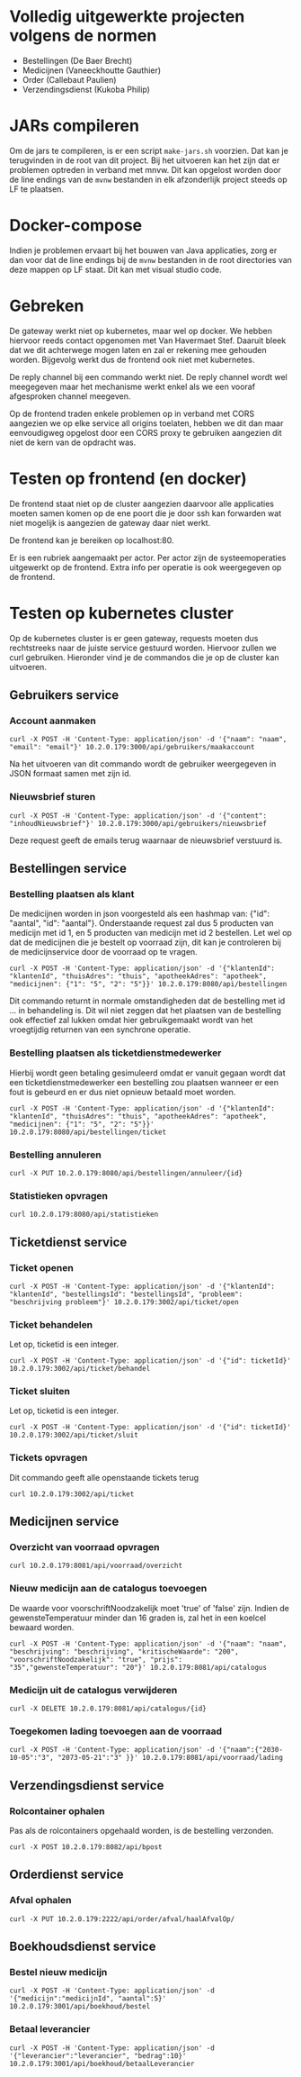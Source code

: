 # Volledig uitgewerkte projecten volgens de normen
- Bestellingen (De Baer Brecht)
- Medicijnen (Vaneeckhoutte Gauthier)
- Order (Callebaut Paulien)
- Verzendingsdienst (Kukoba Philip)

# JARs compileren
Om de jars te compileren, is er een script `make-jars.sh` voorzien. Dat kan je terugvinden
in de root van dit project. Bij het uitvoeren kan het zijn dat er problemen optreden in
verband met mnvw. Dit kan opgelost worden door de line endings van de `mvnw` bestanden in
elk afzonderlijk project steeds op LF te plaatsen. 

# Docker-compose
Indien je problemen ervaart bij het bouwen van Java applicaties, zorg er dan
voor dat de line endings bij de `mvnw` bestanden in de root directories van deze
mappen op LF staat. Dit kan met visual studio code.

# Gebreken
De gateway werkt niet op kubernetes, maar wel op docker. We hebben hiervoor reeds contact opgenomen met Van Havermaet Stef. Daaruit bleek dat we dit achterwege mogen laten en zal er rekening mee gehouden worden. Bijgevolg werkt dus de frontend ook niet met kubernetes.

De reply channel bij een commando werkt niet. De reply channel wordt wel meegegeven maar het mechanisme werkt enkel als we een vooraf afgesproken channel meegeven. 

Op de frontend traden enkele problemen op in verband met CORS aangezien we op elke service all origins toelaten, hebben we dit dan maar eenvoudigweg
opgelost door een CORS proxy te gebruiken aangezien dit niet de kern van de opdracht was.

# Testen op frontend (en docker)
De frontend staat niet op de cluster aangezien daarvoor alle applicaties moeten samen komen op de ene poort die je door ssh kan forwarden wat niet mogelijk is aangezien de gateway daar niet werkt.

De frontend kan je bereiken op localhost:80.

Er is een rubriek aangemaakt per actor. Per actor zijn de systeemoperaties uitgewerkt op de frontend. Extra info per operatie is ook weergegeven op de frontend.

# Testen op kubernetes cluster
Op de kubernetes cluster is er geen gateway, requests moeten dus rechtstreeks naar de juiste service gestuurd worden. Hiervoor zullen we curl gebruiken. Hieronder vind je de commandos die je op de cluster kan uitvoeren.

## Gebruikers service

### Account aanmaken

`curl -X POST -H 'Content-Type: application/json' -d '{"naam": "naam", "email": "email"}' 10.2.0.179:3000/api/gebruikers/maakaccount`

Na het uitvoeren van dit commando wordt de gebruiker weergegeven in JSON formaat samen met zijn id.

### Nieuwsbrief sturen

`curl -X POST -H 'Content-Type: application/json' -d '{"content": "inhoudNieuwsbrief"}' 10.2.0.179:3000/api/gebruikers/nieuwsbrief`

Deze request geeft de emails terug waarnaar de nieuwsbrief verstuurd is.

## Bestellingen service

### Bestelling plaatsen als klant

De medicijnen worden in json voorgesteld als een hashmap van: {"id": "aantal", "id": "aantal"}.
Onderstaande request zal dus 5 producten van medicijn met id 1, en 5 producten van medicijn met id 2 bestellen.
Let wel op dat de medicijnen die je bestelt op voorraad zijn, dit kan je controleren bij de medicijnservice door de voorraad op te vragen.

`curl -X POST -H 'Content-Type: application/json' -d '{"klantenId": "klantenId", "thuisAdres": "thuis", "apotheekAdres": "apotheek", "medicijnen": {"1": "5", "2": "5"}}' 10.2.0.179:8080/api/bestellingen`

Dit commando returnt in normale omstandigheden dat de bestelling met id ... in behandeling is. Dit wil niet zeggen dat het plaatsen van de bestelling ook effectief zal lukken omdat hier gebruikgemaakt wordt van het vroegtijdig returnen van een synchrone operatie.

### Bestelling plaatsen als ticketdienstmedewerker

Hierbij wordt geen betaling gesimuleerd omdat er vanuit gegaan wordt dat een ticketdienstmedewerker een bestelling zou plaatsen wanneer er een fout is gebeurd en er dus niet opnieuw betaald moet worden.

`curl -X POST -H 'Content-Type: application/json' -d '{"klantenId": "klantenId", "thuisAdres": "thuis", "apotheekAdres": "apotheek", "medicijnen": {"1": "5", "2": "5"}}' 10.2.0.179:8080/api/bestellingen/ticket`

### Bestelling annuleren

`curl -X PUT 10.2.0.179:8080/api/bestellingen/annuleer/{id}`

### Statistieken opvragen

`curl 10.2.0.179:8080/api/statistieken`

## Ticketdienst service

### Ticket openen

`curl -X POST -H 'Content-Type: application/json' -d '{"klantenId": "klantenId", "bestellingsId": "bestellingsId", "probleem": "beschrijving probleem"}' 10.2.0.179:3002/api/ticket/open`

### Ticket behandelen

Let op, ticketid is een integer.

`curl -X POST -H 'Content-Type: application/json' -d '{"id": ticketId}' 10.2.0.179:3002/api/ticket/behandel`

### Ticket sluiten

Let op, ticketid is een integer.

`curl -X POST -H 'Content-Type: application/json' -d '{"id": ticketId}' 10.2.0.179:3002/api/ticket/sluit`

### Tickets opvragen

Dit commando geeft alle openstaande tickets terug

`curl 10.2.0.179:3002/api/ticket`

## Medicijnen service

### Overzicht van voorraad opvragen

`curl 10.2.0.179:8081/api/voorraad/overzicht`

### Nieuw medicijn aan de catalogus toevoegen

De waarde voor voorschriftNoodzakelijk moet 'true' of 'false' zijn.
Indien de gewensteTemperatuur minder dan 16 graden is, zal het in een koelcel bewaard worden.

`curl -X POST -H 'Content-Type: application/json' -d '{"naam": "naam", "beschrijving": "beschrijving", "kritischeWaarde": "200", "voorschriftNoodzakelijk": "true", "prijs": "35","gewensteTemperatuur": "20"}' 10.2.0.179:8081/api/catalogus`

### Medicijn uit de catalogus verwijderen

`curl -X DELETE 10.2.0.179:8081/api/catalogus/{id}`

### Toegekomen lading toevoegen aan de voorraad

`curl -X POST -H 'Content-Type: application/json' -d '{"naam":{"2030-10-05":"3", "2073-05-21":"3" }}' 10.2.0.179:8081/api/voorraad/lading`

## Verzendingsdienst service

### Rolcontainer ophalen

Pas als de rolcontainers opgehaald worden, is de bestelling verzonden.

`curl -X POST 10.2.0.179:8082/api/bpost`

## Orderdienst service

### Afval ophalen

`curl -X PUT 10.2.0.179:2222/api/order/afval/haalAfvalOp/`

## Boekhoudsdienst service

### Bestel nieuw medicijn

`curl -X POST -H 'Content-Type: application/json' -d '{"medicijn":"medicijnId", "aantal":5}' 10.2.0.179:3001/api/boekhoud/bestel`

### Betaal leverancier

`curl -X POST -H 'Content-Type: application/json' -d '{"leverancier":"leverancier", "bedrag":10}' 10.2.0.179:3001/api/boekhoud/betaalLeverancier`
